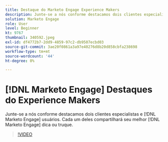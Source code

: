 ```yaml
---
title: Destaque do Marketo Engage Experience Makers
description: Junte-se a nós conforme destacamos dois clientes especialistas e [!DNL Marketo Engage] usuários. Cada um deles compartilhará seu melhor [!DNL Marketo Engage] dica ou truque.
solution: Marketo Engage
role: User
level: Beginner
kt: 9767
thumbnail: 340592.jpeg
exl-id: df4772b7-2dd9-4859-97c2-db9507ecbd03
source-git-commit: 3ae20f0861a3a97e40276d8b20d858cbfa238698
workflow-type: tm+mt
source-wordcount: '44'
ht-degree: 0%

---
```


# [!DNL Marketo Engage] Destaques do Experience Makers

Junte-se a nós conforme destacamos dois clientes especialistas e [!DNL Marketo Engage] usuários. Cada um deles compartilhará seu melhor [!DNL Marketo Engage] dica ou truque.

>[!VIDEO](https://video.tv.adobe.com/v/340592/?quality=12&learn=on)
